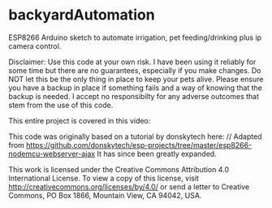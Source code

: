 # backyardAutomation
ESP8266 Arduino sketch to automate irrigation, pet feeding/drinking plus ip camera control.

Disclaimer: Use this code at your own risk. I have been using it reliably for some time but there are no guarantees, especially if you make changes. Do NOT let this be the only thing in place to keep your pets alive. Please ensure you have a backup in place if something fails and a way of knowing that the backup is needed. I accept no responsibilty for any adverse outcomes that stem from the use of this code.

This entire project is covered in this video:

This code was originally based on a tutorial by donskytech here: // Adapted from https://github.com/donskytech/esp-projects/tree/master/esp8266-nodemcu-webserver-ajax
It has since been greatly expanded.

This work is licensed under the Creative Commons Attribution 4.0 International License. To view a copy of this license, visit http://creativecommons.org/licenses/by/4.0/ or send a letter to Creative Commons, PO Box 1866, Mountain View, CA 94042, USA.
